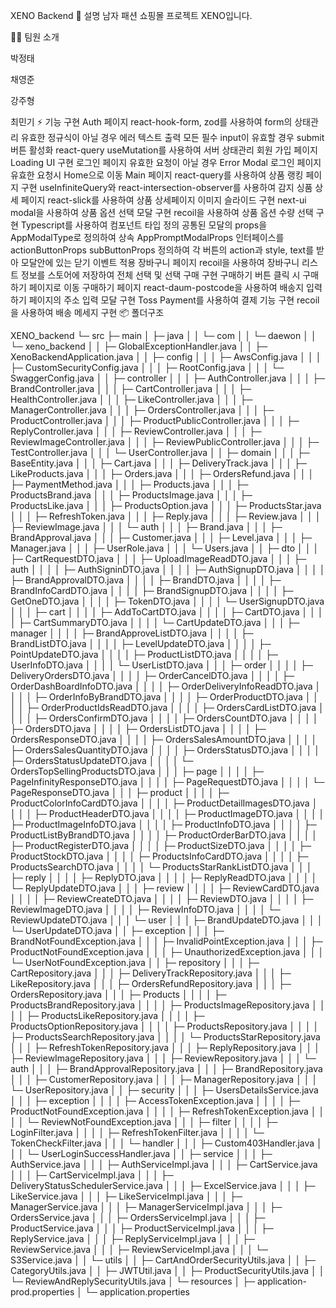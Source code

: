 XENO Backend
📖 설명
남자 패션 쇼핑몰 프로젝트 XENO입니다.

🧑‍💻 팀원 소개

박정태

채영준

강주형

최민기
⚡️ 기능 구현
Auth 페이지
react-hook-form, zod를 사용하여 form의 상태관리
유효한 정규식이 아닐 경우 에러 텍스트 출력
모든 필수 input이 유효할 경우 submit 버튼 활성화
react-query useMutation를 사용하여 서버 상태관리
회원 가입 페이지 Loading UI 구현
로그인 페이지 유효한 요청이 아닐 경우 Error Modal
로그인 페이지 유효한 요청시 Home으로 이동
Main 페이지
react-query를 사용하여 상품 랭킹 페이지 구현
useInfiniteQuery와 react-intersection-observer를 사용하여 감지
싱품 상세 페이지
react-slick를 사용하여 상품 상세페이지 이미지 슬라이드 구현
next-ui modal을 사용하여 상품 옵션 선택 모달 구현
recoil을 사용하여 상품 옵션 수량 선택 구현
Typescript를 사용하여 컴포넌트 타입 정의
공통된 모달의 props을 AppModalType로 정의하여 상속
AppPromptModalProps 인터페이스를 actionButtonProps subButtonProps 정의하여 각 버튼의 action과 style, text를 받아 모달안에 있는 닫기 이벤트 적용
장바구니 페이지
recoil을 사용하여 장바구니 리스트 정보를 스토어에 저장하여 전체 선택 및 선택 구매 구현
구매하기 버튼 클릭 시 구매하기 페이지로 이동
구매하기 페이지
react-daum-postcode을 사용하여 배송지 입력하기 페이지의 주소 입력 모달 구현
Toss Payment를 사용하여 결제 기능 구현
recoil을 사용하여 배송 메세지 구현
📦 폴더구조

XENO_backend
└─ src
   ├─ main
   │  ├─ java
   │  │  └─ com
   │  │     └─ daewon
   │  │        └─ xeno_backend
   │  │           ├─ GlobalExceptionHandler.java
   │  │           ├─ XenoBackendApplication.java
   │  │           ├─ config
   │  │           │  ├─ AwsConfig.java
   │  │           │  ├─ CustomSecurityConfig.java
   │  │           │  ├─ RootConfig.java
   │  │           │  └─ SwaggerConfig.java
   │  │           ├─ controller
   │  │           │  ├─ AuthController.java
   │  │           │  ├─ BrandController.java
   │  │           │  ├─ CartController.java
   │  │           │  ├─ HealthController.java
   │  │           │  ├─ LikeController.java
   │  │           │  ├─ ManagerController.java
   │  │           │  ├─ OrdersController.java
   │  │           │  ├─ ProductController.java
   │  │           │  ├─ ProductPublicController.java
   │  │           │  ├─ ReplyController.java
   │  │           │  ├─ ReviewController.java
   │  │           │  ├─ ReviewImageController.java
   │  │           │  ├─ ReviewPublicController.java
   │  │           │  ├─ TestController.java
   │  │           │  └─ UserController.java
   │  │           ├─ domain
   │  │           │  ├─ BaseEntity.java
   │  │           │  ├─ Cart.java
   │  │           │  ├─ DeliveryTrack.java
   │  │           │  ├─ LikeProducts.java
   │  │           │  ├─ Orders.java
   │  │           │  ├─ OrdersRefund.java
   │  │           │  ├─ PaymentMethod.java
   │  │           │  ├─ Products.java
   │  │           │  ├─ ProductsBrand.java
   │  │           │  ├─ ProductsImage.java
   │  │           │  ├─ ProductsLike.java
   │  │           │  ├─ ProductsOption.java
   │  │           │  ├─ ProductsStar.java
   │  │           │  ├─ RefreshToken.java
   │  │           │  ├─ Reply.java
   │  │           │  ├─ Review.java
   │  │           │  ├─ ReviewImage.java
   │  │           │  └─ auth
   │  │           │     ├─ Brand.java
   │  │           │     ├─ BrandApproval.java
   │  │           │     ├─ Customer.java
   │  │           │     ├─ Level.java
   │  │           │     ├─ Manager.java
   │  │           │     ├─ UserRole.java
   │  │           │     └─ Users.java
   │  │           ├─ dto
   │  │           │  ├─ CartRequestDTO.java
   │  │           │  ├─ UploadImageReadDTO.java
   │  │           │  ├─ auth
   │  │           │  │  ├─ AuthSigninDTO.java
   │  │           │  │  ├─ AuthSignupDTO.java
   │  │           │  │  ├─ BrandApprovalDTO.java
   │  │           │  │  ├─ BrandDTO.java
   │  │           │  │  ├─ BrandInfoCardDTO.java
   │  │           │  │  ├─ BrandSignupDTO.java
   │  │           │  │  ├─ GetOneDTO.java
   │  │           │  │  ├─ TokenDTO.java
   │  │           │  │  └─ UserSignupDTO.java
   │  │           │  ├─ cart
   │  │           │  │  ├─ AddToCartDTO.java
   │  │           │  │  ├─ CartDTO.java
   │  │           │  │  ├─ CartSummaryDTO.java
   │  │           │  │  └─ CartUpdateDTO.java
   │  │           │  ├─ manager
   │  │           │  │  ├─ BrandApproveListDTO.java
   │  │           │  │  ├─ BrandListDTO.java
   │  │           │  │  ├─ LevelUpdateDTO.java
   │  │           │  │  ├─ PointUpdateDTO.java
   │  │           │  │  ├─ ProductListDTO.java
   │  │           │  │  ├─ UserInfoDTO.java
   │  │           │  │  └─ UserListDTO.java
   │  │           │  ├─ order
   │  │           │  │  ├─ DeliveryOrdersDTO.java
   │  │           │  │  ├─ OrderCancelDTO.java
   │  │           │  │  ├─ OrderDashBoardInfoDTO.java
   │  │           │  │  ├─ OrderDeliveryInfoReadDTO.java
   │  │           │  │  ├─ OrderInfoByBrandDTO.java
   │  │           │  │  ├─ OrderProductDTO.java
   │  │           │  │  ├─ OrderProductIdsReadDTO.java
   │  │           │  │  ├─ OrdersCardListDTO.java
   │  │           │  │  ├─ OrdersConfirmDTO.java
   │  │           │  │  ├─ OrdersCountDTO.java
   │  │           │  │  ├─ OrdersDTO.java
   │  │           │  │  ├─ OrdersListDTO.java
   │  │           │  │  ├─ OrdersResponseDTO.java
   │  │           │  │  ├─ OrdersSalesAmountDTO.java
   │  │           │  │  ├─ OrdersSalesQuantityDTO.java
   │  │           │  │  ├─ OrdersStatusDTO.java
   │  │           │  │  ├─ OrdersStatusUpdateDTO.java
   │  │           │  │  └─ OrdersTopSellingProductsDTO.java
   │  │           │  ├─ page
   │  │           │  │  ├─ PageInfinityResponseDTO.java
   │  │           │  │  ├─ PageRequestDTO.java
   │  │           │  │  └─ PageResponseDTO.java
   │  │           │  ├─ product
   │  │           │  │  ├─ ProductColorInfoCardDTO.java
   │  │           │  │  ├─ ProductDetailImagesDTO.java
   │  │           │  │  ├─ ProductHeaderDTO.java
   │  │           │  │  ├─ ProductImageDTO.java
   │  │           │  │  ├─ ProductImageInfoDTO.java
   │  │           │  │  ├─ ProductInfoDTO.java
   │  │           │  │  ├─ ProductListByBrandDTO.java
   │  │           │  │  ├─ ProductOrderBarDTO.java
   │  │           │  │  ├─ ProductRegisterDTO.java
   │  │           │  │  ├─ ProductSizeDTO.java
   │  │           │  │  ├─ ProductStockDTO.java
   │  │           │  │  ├─ ProductsInfoCardDTO.java
   │  │           │  │  ├─ ProductsSearchDTO.java
   │  │           │  │  └─ ProductsStarRankListDTO.java
   │  │           │  ├─ reply
   │  │           │  │  ├─ ReplyDTO.java
   │  │           │  │  ├─ ReplyReadDTO.java
   │  │           │  │  └─ ReplyUpdateDTO.java
   │  │           │  ├─ review
   │  │           │  │  ├─ ReviewCardDTO.java
   │  │           │  │  ├─ ReviewCreateDTO.java
   │  │           │  │  ├─ ReviewDTO.java
   │  │           │  │  ├─ ReviewImageDTO.java
   │  │           │  │  ├─ ReviewInfoDTO.java
   │  │           │  │  └─ ReviewUpdateDTO.java
   │  │           │  └─ user
   │  │           │     ├─ BrandUpdateDTO.java
   │  │           │     └─ UserUpdateDTO.java
   │  │           ├─ exception
   │  │           │  ├─ BrandNotFoundException.java
   │  │           │  ├─ InvalidPointException.java
   │  │           │  ├─ ProductNotFoundException.java
   │  │           │  ├─ UnauthorizedException.java
   │  │           │  └─ UserNotFoundException.java
   │  │           ├─ repository
   │  │           │  ├─ CartRepository.java
   │  │           │  ├─ DeliveryTrackRepository.java
   │  │           │  ├─ LikeRepository.java
   │  │           │  ├─ OrdersRefundRepository.java
   │  │           │  ├─ OrdersRepository.java
   │  │           │  ├─ Products
   │  │           │  │  ├─ ProductsBrandRepository.java
   │  │           │  │  ├─ ProductsImageRepository.java
   │  │           │  │  ├─ ProductsLikeRepository.java
   │  │           │  │  ├─ ProductsOptionRepository.java
   │  │           │  │  ├─ ProductsRepository.java
   │  │           │  │  ├─ ProductsSearchRepository.java
   │  │           │  │  └─ ProductsStarRepository.java
   │  │           │  ├─ RefreshTokenRepository.java
   │  │           │  ├─ ReplyRepository.java
   │  │           │  ├─ ReviewImageRepository.java
   │  │           │  ├─ ReviewRepository.java
   │  │           │  └─ auth
   │  │           │     ├─ BrandApprovalRepository.java
   │  │           │     ├─ BrandRepository.java
   │  │           │     ├─ CustomerRepository.java
   │  │           │     ├─ ManagerRepository.java
   │  │           │     └─ UserRepository.java
   │  │           ├─ security
   │  │           │  ├─ UsersDetailsService.java
   │  │           │  ├─ exception
   │  │           │  │  ├─ AccessTokenException.java
   │  │           │  │  ├─ ProductNotFoundException.java
   │  │           │  │  ├─ RefreshTokenException.java
   │  │           │  │  └─ ReviewNotFoundException.java
   │  │           │  ├─ filter
   │  │           │  │  ├─ LoginFilter.java
   │  │           │  │  ├─ RefreshTokenFilter.java
   │  │           │  │  └─ TokenCheckFilter.java
   │  │           │  └─ handler
   │  │           │     ├─ Custom403Handler.java
   │  │           │     └─ UserLoginSuccessHandler.java
   │  │           ├─ service
   │  │           │  ├─ AuthService.java
   │  │           │  ├─ AuthServiceImpl.java
   │  │           │  ├─ CartService.java
   │  │           │  ├─ CartServiceImpl.java
   │  │           │  ├─ DeliveryStatusSchedulerService.java
   │  │           │  ├─ ExcelService.java
   │  │           │  ├─ LikeService.java
   │  │           │  ├─ LikeServiceImpl.java
   │  │           │  ├─ ManagerService.java
   │  │           │  ├─ ManagerServiceImpl.java
   │  │           │  ├─ OrdersService.java
   │  │           │  ├─ OrdersServiceImpl.java
   │  │           │  ├─ ProductService.java
   │  │           │  ├─ ProductServiceImpl.java
   │  │           │  ├─ ReplyService.java
   │  │           │  ├─ ReplyServiceImpl.java
   │  │           │  ├─ ReviewService.java
   │  │           │  ├─ ReviewServiceImpl.java
   │  │           │  └─ S3Service.java
   │  │           └─ utils
   │  │              ├─ CartAndOrderSecurityUtils.java
   │  │              ├─ CategoryUtils.java
   │  │              ├─ JWTUtil.java
   │  │              ├─ ProductSecurityUtils.java
   │  │              └─ ReviewAndReplySecurityUtils.java
   │  └─ resources
   │     ├─ application-prod.properties
   │     └─ application.properties  

